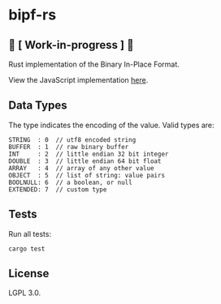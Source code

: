 # bipf-rs

## :japanese_goblin: **[ Work-in-progress ]** :japanese_goblin:

Rust implementation of the Binary In-Place Format.

View the JavaScript implementation [here](https://github.com/ssbc/bipf).

## Data Types

The type indicates the encoding of the value. Valid types are:

```
STRING  : 0  // utf8 encoded string
BUFFER  : 1  // raw binary buffer
INT     : 2  // little endian 32 bit integer
DOUBLE  : 3  // little endian 64 bit float
ARRAY   : 4  // array of any other value
OBJECT  : 5  // list of string: value pairs
BOOLNULL: 6  // a boolean, or null
EXTENDED: 7  // custom type
```

## Tests

Run all tests:

`cargo test`

## License

LGPL 3.0.
